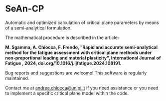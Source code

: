 # SeAn-CP

Automatic and optimized calculation of critical plane parameters by means of a semi-analytical formulation.

The mathematical procedure is described in the article:

**M. Sgamma, A. Chiocca, F. Frendo, "Rapid and accurate semi-analytical method for the fatigue assessment with critical plane methods under non-proportional loading and material plasticity",  International Journal of Fatigue , 2024, doi.org/10.1016/j.ijfatigue.2024.108191.**

Bug reports and suggestions are welcome! 
This software is regularly maintained.

Contact me at andrea.chiocca@unipi.it if you need assistance or you need to implement a specific critical plane model within the code.
